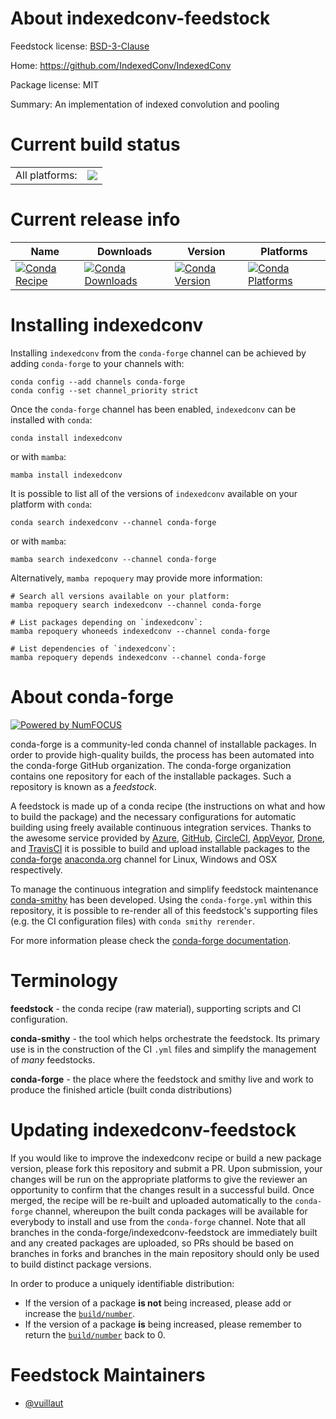 About indexedconv-feedstock
===========================

Feedstock license: [BSD-3-Clause](https://github.com/conda-forge/indexedconv-feedstock/blob/main/LICENSE.txt)

Home: https://github.com/IndexedConv/IndexedConv

Package license: MIT

Summary: An implementation of indexed convolution and pooling

Current build status
====================


<table><tr><td>All platforms:</td>
    <td>
      <a href="https://dev.azure.com/conda-forge/feedstock-builds/_build/latest?definitionId=22088&branchName=main">
        <img src="https://dev.azure.com/conda-forge/feedstock-builds/_apis/build/status/indexedconv-feedstock?branchName=main">
      </a>
    </td>
  </tr>
</table>

Current release info
====================

| Name | Downloads | Version | Platforms |
| --- | --- | --- | --- |
| [![Conda Recipe](https://img.shields.io/badge/recipe-indexedconv-green.svg)](https://anaconda.org/conda-forge/indexedconv) | [![Conda Downloads](https://img.shields.io/conda/dn/conda-forge/indexedconv.svg)](https://anaconda.org/conda-forge/indexedconv) | [![Conda Version](https://img.shields.io/conda/vn/conda-forge/indexedconv.svg)](https://anaconda.org/conda-forge/indexedconv) | [![Conda Platforms](https://img.shields.io/conda/pn/conda-forge/indexedconv.svg)](https://anaconda.org/conda-forge/indexedconv) |

Installing indexedconv
======================

Installing `indexedconv` from the `conda-forge` channel can be achieved by adding `conda-forge` to your channels with:

```
conda config --add channels conda-forge
conda config --set channel_priority strict
```

Once the `conda-forge` channel has been enabled, `indexedconv` can be installed with `conda`:

```
conda install indexedconv
```

or with `mamba`:

```
mamba install indexedconv
```

It is possible to list all of the versions of `indexedconv` available on your platform with `conda`:

```
conda search indexedconv --channel conda-forge
```

or with `mamba`:

```
mamba search indexedconv --channel conda-forge
```

Alternatively, `mamba repoquery` may provide more information:

```
# Search all versions available on your platform:
mamba repoquery search indexedconv --channel conda-forge

# List packages depending on `indexedconv`:
mamba repoquery whoneeds indexedconv --channel conda-forge

# List dependencies of `indexedconv`:
mamba repoquery depends indexedconv --channel conda-forge
```


About conda-forge
=================

[![Powered by
NumFOCUS](https://img.shields.io/badge/powered%20by-NumFOCUS-orange.svg?style=flat&colorA=E1523D&colorB=007D8A)](https://numfocus.org)

conda-forge is a community-led conda channel of installable packages.
In order to provide high-quality builds, the process has been automated into the
conda-forge GitHub organization. The conda-forge organization contains one repository
for each of the installable packages. Such a repository is known as a *feedstock*.

A feedstock is made up of a conda recipe (the instructions on what and how to build
the package) and the necessary configurations for automatic building using freely
available continuous integration services. Thanks to the awesome service provided by
[Azure](https://azure.microsoft.com/en-us/services/devops/), [GitHub](https://github.com/),
[CircleCI](https://circleci.com/), [AppVeyor](https://www.appveyor.com/),
[Drone](https://cloud.drone.io/welcome), and [TravisCI](https://travis-ci.com/)
it is possible to build and upload installable packages to the
[conda-forge](https://anaconda.org/conda-forge) [anaconda.org](https://anaconda.org/)
channel for Linux, Windows and OSX respectively.

To manage the continuous integration and simplify feedstock maintenance
[conda-smithy](https://github.com/conda-forge/conda-smithy) has been developed.
Using the ``conda-forge.yml`` within this repository, it is possible to re-render all of
this feedstock's supporting files (e.g. the CI configuration files) with ``conda smithy rerender``.

For more information please check the [conda-forge documentation](https://conda-forge.org/docs/).

Terminology
===========

**feedstock** - the conda recipe (raw material), supporting scripts and CI configuration.

**conda-smithy** - the tool which helps orchestrate the feedstock.
                   Its primary use is in the construction of the CI ``.yml`` files
                   and simplify the management of *many* feedstocks.

**conda-forge** - the place where the feedstock and smithy live and work to
                  produce the finished article (built conda distributions)


Updating indexedconv-feedstock
==============================

If you would like to improve the indexedconv recipe or build a new
package version, please fork this repository and submit a PR. Upon submission,
your changes will be run on the appropriate platforms to give the reviewer an
opportunity to confirm that the changes result in a successful build. Once
merged, the recipe will be re-built and uploaded automatically to the
`conda-forge` channel, whereupon the built conda packages will be available for
everybody to install and use from the `conda-forge` channel.
Note that all branches in the conda-forge/indexedconv-feedstock are
immediately built and any created packages are uploaded, so PRs should be based
on branches in forks and branches in the main repository should only be used to
build distinct package versions.

In order to produce a uniquely identifiable distribution:
 * If the version of a package **is not** being increased, please add or increase
   the [``build/number``](https://docs.conda.io/projects/conda-build/en/latest/resources/define-metadata.html#build-number-and-string).
 * If the version of a package **is** being increased, please remember to return
   the [``build/number``](https://docs.conda.io/projects/conda-build/en/latest/resources/define-metadata.html#build-number-and-string)
   back to 0.

Feedstock Maintainers
=====================

* [@vuillaut](https://github.com/vuillaut/)

